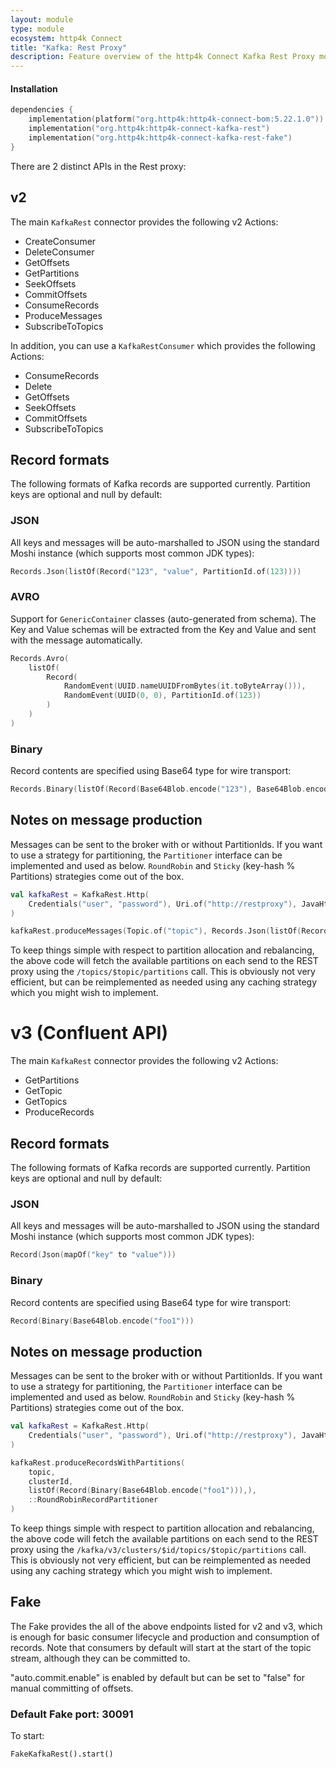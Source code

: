 ```yaml
---
layout: module
type: module
ecosystem: http4k Connect
title: "Kafka: Rest Proxy"
description: Feature overview of the http4k Connect Kafka Rest Proxy modules
---
```


#### Installation

```kotlin
dependencies {
    implementation(platform("org.http4k:http4k-connect-bom:5.22.1.0"))
    implementation("org.http4k:http4k-connect-kafka-rest")
    implementation("org.http4k:http4k-connect-kafka-rest-fake")
}
```

There are 2 distinct APIs in the Rest proxy:

## v2

The main `KafkaRest` connector provides the following v2 Actions:

- CreateConsumer
- DeleteConsumer
- GetOffsets
- GetPartitions
- SeekOffsets
- CommitOffsets
- ConsumeRecords
- ProduceMessages
- SubscribeToTopics

In addition, you can use a `KafkaRestConsumer` which provides the following Actions:

- ConsumeRecords
- Delete
- GetOffsets
- SeekOffsets
- CommitOffsets
- SubscribeToTopics

## Record formats

The following formats of Kafka records are supported currently. Partition keys are optional and null by default:

### JSON

All keys and messages will be auto-marshalled to JSON using the standard Moshi instance (which supports most common JDK
types):

```kotlin
Records.Json(listOf(Record("123", "value", PartitionId.of(123))))
```

### AVRO

Support for `GenericContainer` classes (auto-generated from schema). The Key and Value schemas will be extracted from
the Key and Value and sent with the message automatically.

```kotlin
Records.Avro(
    listOf(
        Record(
            RandomEvent(UUID.nameUUIDFromBytes(it.toByteArray())),
            RandomEvent(UUID(0, 0), PartitionId.of(123))
        )
    )
)
```

### Binary

Record contents are specified using Base64 type for wire transport:

```kotlin
Records.Binary(listOf(Record(Base64Blob.encode("123"), Base64Blob.encode("456"), PartitionId.of(123))))
```

## Notes on message production

Messages can be sent to the broker with or without PartitionIds. If you want to use a strategy for partitioning, the
`Partitioner` interface can be implemented and used as below. `RoundRobin` and `Sticky` (key-hash % Partitions)
strategies
come out of the box.

```kotlin
val kafkaRest = KafkaRest.Http(
    Credentials("user", "password"), Uri.of("http://restproxy"), JavaHttpClient()
)

kafkaRest.produceMessages(Topic.of("topic"), Records.Json(listOf(Record("123", ""))), ::RoundRobinRecordPartitioner)
```

To keep things simple with respect to partition allocation and rebalancing, the above code will fetch the available
partitions on each send to the REST proxy using the `/topics/$topic/partitions` call. This is obviously not very
efficient,
but can be reimplemented as needed using any caching strategy which you might wish to implement.

# v3 (Confluent API)

The main `KafkaRest` connector provides the following v2 Actions:

- GetPartitions
- GetTopic
- GetTopics
- ProduceRecords

## Record formats

The following formats of Kafka records are supported currently. Partition keys are optional and null by default:

### JSON

All keys and messages will be auto-marshalled to JSON using the standard Moshi instance (which supports most common JDK
types):

```kotlin
Record(Json(mapOf("key" to "value")))
```

### Binary

Record contents are specified using Base64 type for wire transport:

```kotlin
Record(Binary(Base64Blob.encode("foo1")))
```

## Notes on message production

Messages can be sent to the broker with or without PartitionIds. If you want to use a strategy for partitioning, the
`Partitioner` interface can be implemented and used as below. `RoundRobin` and `Sticky` (key-hash % Partitions)
strategies
come out of the box.

```kotlin
val kafkaRest = KafkaRest.Http(
    Credentials("user", "password"), Uri.of("http://restproxy"), JavaHttpClient()
)

kafkaRest.produceRecordsWithPartitions(
    topic,
    clusterId,
    listOf(Record(Binary(Base64Blob.encode("foo1"))),),
    ::RoundRobinRecordPartitioner
)
```

To keep things simple with respect to partition allocation and rebalancing, the above code will fetch the available
partitions on each send to the REST proxy using the `/kafka/v3/clusters/$id/topics/$topic/partitions` call. This is
obviously not very efficient,
but can be reimplemented as needed using any caching strategy which you might wish to implement.

## Fake

The Fake provides the all of the above endpoints listed for v2 and v3, which is enough for basic consumer lifecycle and
production and consumption
of records. Note that consumers by default will start at the start of the topic stream, although they can be committed
to.

"auto.commit.enable" is enabled by default but can be set to "false" for manual committing of offsets.

### Default Fake port: 30091

To start:

```
FakeKafkaRest().start()
```
